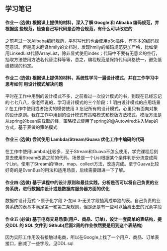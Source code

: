 **学习笔记**
-----
#### 作业一 (选做) 根据课上提供的材料，深入了解 Google 和 Alibaba 编码规范，并根据这 些规范，检查自己写代码是否符合规范，有什么可以改进的
之前考过一次Alibaba编码规范，平时写代码也会使用p3c插件，有基本的编码规范意识。但是周末翻译hmily的文档时，发现hmily的编码规范更加严格，比如使用LinkedList代替ArrayList，除非显式使用index；代码中不要有无意义的空行，抽取方法使用方法名代替注释等等，总之，编程规范是保持代码风格统一，避免低级错误的约定。

#### 作业二 (选做) 根据课上提供的材料，系统性学习一遍设计模式，并在工作学习中思考如何 用设计模式解决问题
平时在工作中用到的设计模式不多，之前看过一次设计模式的书，到现在已经忘记的七七八八，像老师说的，学习设计模式的三个阶段：1 明白设计模式的应用场景 2 在工作中使用或者拙劣的模仿使用 3 忘记所有的设计模式，心里只有面向对象的设计原则。我在工作中用到的设计模式有策略模式和模版方法模式，模版方法是从spring的bean装载取的经，策略模式使用了spring的@Autowired注入Map<interface>的方式，基于表做的策略模式

#### 作业三 (选做) 尝试使用 Lambda/Stream/Guava 优化工作中编码的代码
在工作中使用Lambda比较多，至于Stream和Guava不怎么使用，学完课程后刻意去使用Stream改造之前的代码，场景是一个List根据某个条件判断分流变成两个List，使用了Stream的filter、map、collect方法，改造完成。至于Guava比较好奇的是EvenBus的用法和适用场景，后续需要跟进一下了解。

#### 作业四 (选做) 基于课程中的设计原则和最佳实践，分析是否可以将自己负责的业务系统，进行数据库设计或是数据库服务器方面的优化
数据库设计范式 1-原子化字段 2-加id 3-无关字段抽离成单独的表。自己负责的业务系统的表基本满足第一和第二条规则，但是还是有一些可以抽离出去的冗余字段

#### 作业五 (必做) 基于电商交易场景(用户、商品、订单)，设计一套简单的表结构，提交DDL 的 SQL 文件到 Github(后面2周的作业依然要是用到这个表结构)
因为实际工作用没有接触过电商，所以在Google上找了一个用户、商品、订单表接口，删减了一些字段。见DDL.sql
